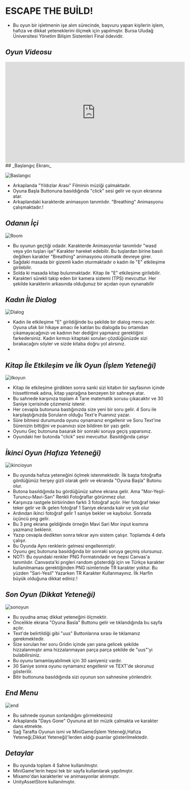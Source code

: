 # ESCAPE THE BUİLD!
- Bu oyun bir işletmenin işe alım sürecinde, başvuru yapan kişilerin işlem, hafıza ve dikkat yeteneklerini ölçmek için yapılmıştır. Bursa Uludağ Üniversitesi Yönetim Bilişim Sistemleri Final ödevidir.
 ## _Oyun Videosu_

<iframe width="560" height="315" src="https://www.youtube.com/embed/i1Gfuu4y2V0" frameborder="0" allow="accelerometer; autoplay; encrypted-media; gyroscope; picture-in-picture" allowfullscreen></iframe>
## _Başlangıç Ekranı_

![Baslangıc](https://i.hizliresim.com/ky22x1x.png)

- Arkaplanda "Yıldızlar Arası" Filminin müziği çalmaktadır.
- Oyuna Başla Buttonuna basıldığında "click" sesi gelir ve oyun ekranına atar.
- Arkaplandaki karakterde animasyon tanımlıdır. "Breathing" Animasyonu çalışmaktadır.!

## _Odanın İçi_

 ![Room](https://i.hizliresim.com/l79fbls.png)

- Bu oyunun geçtiği odadır. Karakterde Animasyonlar tanımlıdır "wasd veya yön tuşları işe" Karakter hareket edebilir. Bu tuşlardan birine basılı değilken karakter "Breathing" animasyonu otomatik devreye girer.
- Sağdaki masada bir gizemli kadın oturmaktadır o kadın ile "E" etkileşime girilebilir.
- Solda ki masada kitap bulunmaktadır. Kitap ile "E" etkileşime girilebilir.
- Karakteri sürekli takip eden bir kamera sistemi (TPS) mevcuttur. Her şekilde karakterin arkasında olduğunuz bir açıdan oyun oynanabilir

## _Kadın İle Dialog_
 ![Dialog](https://i.hizliresim.com/396kce2.png)

- Kadın ile etkileşime "E" girildiğinde bu şekilde bir dialog menu açılır. Oyuna ufak bir hikaye amacı ile katılan bu dialogda bu ortamdan çıkamayacağınızı ve kadının her dediğini yapmanız gerektiğini farkedersiniz. Kadın kırmızı kitaptaki soruları çözdüğünüzde sizi bırakacağını söyler ve sizde kitaba doğru yol alırsınız.
-
## _Kitap İle Etkileşim ve İlk Oyun (İşlem Yeteneği)_
 ![ilkoyun](https://i.hizliresim.com/tswb6gj.png)

- Kitap ile etkileşime girdikten sonra sanki sizi kitabın bir sayfasının içinde hissettirmek adına, kitap yaprağına benzeyen bir sahneye atar.
- Bu sahnede karşınıza toplam 4 Tane matematik sorusu çıkacaktır ve 30 Saniye içerisinde çözmeniz istenir.
- Her cevapla butonuna bastığınızda size yeni bir soru gelir. 4 Soru ile karşılaştığınızda Soruların olduğu Text'e Puanınız yazar.
- Süre bitmesi durumunda oyunu oynamanız engellenir ve Soru Text'ine Sürenizin bittiğini ve puanınızı size bildiren bir yazı gelir.
- Oyunu Geç butonuna basarak bir sonraki soruya geçiş yaparsınız.
- Oyundaki her butonda "click" sesi mevcuttur. Basıldığında çalışır

## _İkinci Oyun (Hafıza Yeteneği)_
 ![ikincioyun](https://i.hizliresim.com/840svdn.png)
 - Bu oyunda hafıza yeteneğini öçlmek istenmektedir. İlk başta fotoğrafta gördüğünüz herşey gizli olarak gelir ve ekranda "Oyuna Başla" Butonu olur.
 - Butona basıldığında bu gördüğünüz sahne ekrana gelir. Ama "Mor-Yeşil-Turuncu-Mavi-Sarı" Renkli Fotoğraflar görünmez olur.
 - Karşınıza rastgele birbirinden farklı 3 fotoğraf açılır. Her fotoğraf teker teker gelir ve ilk gelen fotoğraf 1 Saniye ekranda kalır ve yok olur
 - Ardından ikinci fotoğraf gelir 1 saniye bekler ve kaybolur. Sonrada üçüncü png gelir.
 - Bu 3 png ekrana geldiğinde örneğin Mavi Sari Mor input kısmına yazmanız beklenir.
 - Yazıp cevapla dedikten sonra tekrar aynı sistem çalışır. Toplamda 4 defa çalışır.
 - Bu Oyunda Aynı renklerin gelmesi engellenmiştir.
 - Oyunu geç butonuna basıldığında bir sonraki soruya geçmiş olursunuz.
 - NOT!: Bu oyundaki renkler PNG Formatındadır ve hepsi Canvas'a tanımlıdır. Canvasta'ki pngleri random gösterdiği için ve Türkçe karakter kullanılmaması gerektiğinden PNG isimlerinde TR karakter yoktur. Bu yüzden "Sari-Yesil" Yazarken TR Karakter Kullanmayınız. İlk Harfin büyük olduğuna dikkat ediniz.!

 ## _Son Oyun (Dikkat Yeteneği)_
 ![sonoyun](https://i.hizliresim.com/sehr4pc.png)
  - Bu oyudna amaç dikkat yeteneğini ölçmektir.
  - Öncelikle ekrana "Oyuna Basla" Buttonu gelir ve tıklandığında bu sayfa açılır.
  - Text'de belirtildiği gibi "uus" Buttonlarına sırası ile tıklamanız gerekmektedir.
  - Size sorulan her soru Gridin içinde yan yana gelicek şekilde hizzalanmıştır ama hizzalanmayan parça parça şekilde de "uus"'yi bulabilirsiniz.
  - Bu oyunu tamamlayabilmek için 30 saniyeniz vardır.
  - 30 Saniye sonra oyunu oynamanız engellenir ve TEXT'de skorunuz gösterilir.
  - Bitir buttonuna basıldığında sizi oyunun son sahnesine yönlendirir.
 
   ## _End Menu_
 ![end](https://i.hizliresim.com/qx9h4k5.png)
 - Bu sahnede oyunun sonlandığını görmektesiniz
 - Arkaplanda "Days Gone" Oyununa ait bir müzik çalmakta ve karakter dans etmekte.
 - Sağ Tarafta Oyunun ismi ve MiniGame(İşlem Yeteneği,Hafıza Yeteneği,Dikkat Yeteneği)'lerden aldığı puanlar gösterilmektedir.
 
  ## _Detaylar_
- Bu oyunda toplam 4 Sahne kullanılmıştır.
- MiniGame'lerin hepsi tek bir sayfa kullanılarak yapılmıştır.
- Mixamo'dan karakterler ve animasyonlar alınmıştır.
- UnityAssetStore kullanılmıştır.

 


